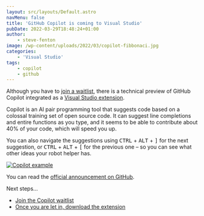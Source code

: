 ```yaml
---
layout: src/layouts/Default.astro
navMenu: false
title: 'GitHub Copilot is coming to Visual Studio'
pubDate: 2022-03-29T18:48:24+01:00
author:
    - steve-fenton
image: /wp-content/uploads/2022/03/copilot-fibbonaci.jpg
categories:
    - 'Visual Studio'
tags:
    - copilot
    - github
---
```


Although you have to [join a waitlist](https://copilot.github.com/), there is a technical preview of GitHub Copilot integrated as a [Visual Studio extension](https://marketplace.visualstudio.com/items?itemName=GitHub.copilotvs).

Copilot is an AI pair programming tool that suggests code based on a colossal training set of open source code. It can suggest line completions and entire functions as you type, and it seems to be able to contribute about 40% of your code, which will speed you up.

You can also navigate the suggestions using <kbd>CTRL</kbd> + <kbd>ALT</kbd> + <kbd>\]</kbd> for the next suggestion, or <kbd>CTRL</kbd> + <kbd>ALT</kbd> + <kbd>\[</kbd> for the previous one – so you can see what other ideas your robot helper has.

[![Copilot example](/img/2022/03/copilot-fibbonaci.jpg)](/2022/03/github-copilot-is-coming-to-visual-studio/copilot-fibbonaci/)

You can read the [official announcement on GitHub](https://github.blog/2022-03-29-github-copilot-now-available-for-visual-studio-2022/).

Next steps…

- [Join the Copilot waitlist](https://copilot.github.com/)
- [Once you are let in, download the extension](https://marketplace.visualstudio.com/items?itemName=GitHub.copilotvs)